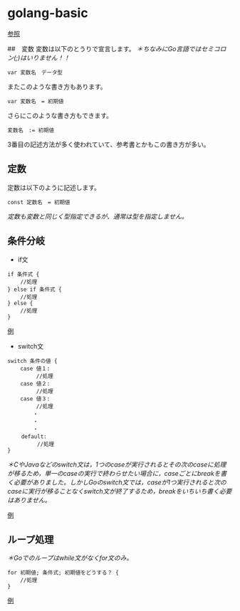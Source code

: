 # golang-basic

[参照](https://qiita.com/watataku8911/items/f12163ade0d820d00bba)

##　変数
変数は以下のとうりで宣言します。
*＊ちなみにGo言語ではセミコロン(;)はいりません！！*

```
var 変数名　データ型
```

またこのような書き方もあります。

```
var 変数名　= 初期値
```

さらにこのような書き方もできます。

```
変数名　:= 初期値
```
3番目の記述方法が多く使われていて、参考書とかもこの書き方が多い。

## 定数
定数は以下のように記述します。

```
const 定数名　= 初期値
```
*定数も変数と同じく型指定できるが、通常は型を指定しません。*

## 条件分岐

- if文

```
if 条件式 {
    //処理
} else if 条件式 {
    //処理
} else {
    //処理
}
```

[例](https://github.com/watataku8911/golang-basic/blob/master/variable-if.go)

- switch文

```
switch 条件の値 {
    case 値１:
         //処理
    case 値２:
         //処理
    case 値３:
         //処理
        ・
        ・
        ・
　　 default:
　　　　　 //処理
}
```
*＊CやJavaなどのswitch文は，1つのcaseが実行されるとその次のcaseに処理が移るため，単一のcaseの実行で終わらせたい場合に，caseごとにbreakを書く必要がありました。しかしGoのswitch文では，caseが1つ実行されると次のcaseに実行が移ることなくswitch文が終了するため，breakをいちいち書く必要はありません。*

[例](https://github.com/watataku8911/golang-basic/blob/master/switch.go)

## ループ処理
*＊Goでのループはwhile文がなくfor文のみ。*

```
for 初期値; 条件式; 初期値をどうする？ {
    //処理
}
```

[例](https://github.com/watataku8911/golang-basic/blob/master/for.go)


